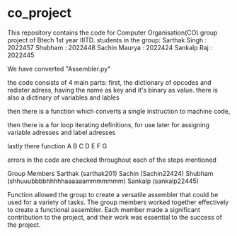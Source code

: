 # co_project
This repository contains the code for Computer Organisation(CO) group project of Btech 1st year IIITD. students in the group: 
Sarthak Singh : 2022457 
Shubham : 2022448
Sachin Maurya : 2022424
Sankalp Raj : 2022445

We have converted "Assembler.py"

the code consists of 4 main parts:
first, the dictionary of opcodes and redister adress, having the name as key and it's binary as value.
there is also a dictinary of variables and lables

then there is a function which converts a single instruction to machine code, 


then there is a for loop iterating definitions, 
for use later for  assigning variable adresses and label adresses

lastly there function A B C D E F G

errors in the code are checked throughout each of the steps mentioned

Group Members
Sarthak (sarthak201)
Sachin (Sachin22424)
Shubham (shhuuubbbbhhhhhaaaaaammmmmmm)
Sankalp (sankalp22445)

Function allowed the group to create a versatile assembler that could be used for a variety of tasks.
The group members worked together effectively to create a functional assembler. Each member made a significant contribution to the project, and their work was essential to the success of the project.
